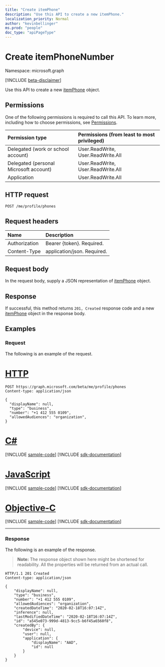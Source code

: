 ```yaml
---
title: "Create itemPhone"
description: "Use this API to create a new itemPhone."
localization_priority: Normal
author: "kevinbellinger"
ms.prod: "people"
doc_type: "apiPageType"
---
```


# Create itemPhoneNumber

Namespace: microsoft.graph

[!INCLUDE [beta-disclaimer](../../includes/beta-disclaimer.md)]

Use this API to create a new [itemPhone](../resources/itemphone.md) object.

## Permissions

One of the following permissions is required to call this API. To learn more, including how to choose permissions, see [Permissions](/graph/permissions-reference).

| Permission type                        | Permissions (from least to most privileged) |
|:---------------------------------------|:--------------------------------------------|
| Delegated (work or school account)     | User.ReadWrite, User.ReadWrite.All |
| Delegated (personal Microsoft account) | User.ReadWrite, User.ReadWrite.All |
| Application                            | User.ReadWrite.All |

## HTTP request

<!-- { "blockType": "ignored" } -->

```http
POST /me/profile/phones
```

## Request headers

| Name      |Description|
|:----------|:----------|
| Authorization  | Bearer {token}. Required.|
| Content-Type   | application/json. Required. |

## Request body

In the request body, supply a JSON representation of [itemPhone](../resources/itemphone.md) object.

## Response

If successful, this method returns `201, Created` response code and a new [itemPhone](../resources/itemphone.md) object in the response body.

## Examples

### Request

The following is an example of the request.

# [HTTP](#tab/http)
<!-- {
  "blockType": "request",
  "name": "create_itemphone_from_profile"
}-->

```http
POST https://graph.microsoft.com/beta/me/profile/phones
Content-type: application/json

{
  "displayName": null,
  "type": "business",
  "number": "+1 412 555 0109",
  "allowedAudiences": "organization",
}
```
# [C#](#tab/csharp)
[!INCLUDE [sample-code](../includes/snippets/csharp/create-itemphone-from-profile-csharp-snippets.md)]
[!INCLUDE [sdk-documentation](../includes/snippets/snippets-sdk-documentation-link.md)]

# [JavaScript](#tab/javascript)
[!INCLUDE [sample-code](../includes/snippets/javascript/create-itemphone-from-profile-javascript-snippets.md)]
[!INCLUDE [sdk-documentation](../includes/snippets/snippets-sdk-documentation-link.md)]

# [Objective-C](#tab/objc)
[!INCLUDE [sample-code](../includes/snippets/objc/create-itemphone-from-profile-objc-snippets.md)]
[!INCLUDE [sdk-documentation](../includes/snippets/snippets-sdk-documentation-link.md)]

---


### Response

The following is an example of the response.

> **Note:** The response object shown here might be shortened for readability. All the properties will be returned from an actual call.

<!-- {
  "blockType": "response",
  "truncated": true,
  "@odata.type": "microsoft.graph.itemPhone"
} -->

```http
HTTP/1.1 201 Created
Content-type: application/json

{
    "displayName": null,
    "type": "business",
    "number": "+1 412 555 0109",
    "allowedAudiences": "organization",
    "createdDateTime": "2020-02-18T16:07:14Z",
    "inference": null,
    "lastModifiedDateTime": "2020-02-18T16:07:14Z",
    "id": "a545e073-999d-4813-9cc5-b6f45a6560f8",
    "createdBy": {
        "device": null,
        "user": null,
        "application": {
            "displayName": "AAD",
            "id": null
        }
    }
}
```

<!-- uuid: 16cd6b66-4b1a-43a1-adaf-3a886856ed98
2019-02-04 14:57:30 UTC -->
<!-- {
  "type": "#page.annotation",
  "description": "Create itemPhone",
  "keywords": "",
  "section": "documentation",
  "tocPath": ""
}-->
